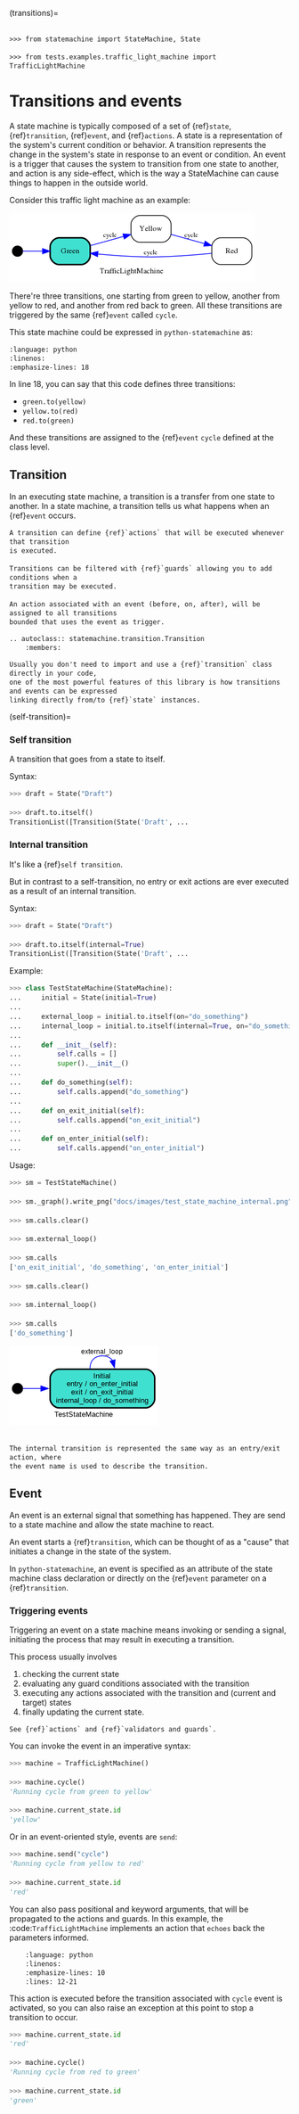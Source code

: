(transitions)=

```{testsetup}

>>> from statemachine import StateMachine, State

>>> from tests.examples.traffic_light_machine import TrafficLightMachine

```

# Transitions and events

A state machine is typically composed of a set of {ref}`state`, {ref}`transition`, {ref}`event`,
and {ref}`actions`. A state is a representation of the system's current condition or behavior.
A transition represents the change in the system's state in response to an event or condition.
An event is a trigger that causes the system to transition from one state to another, and action
is any side-effect, which is the way a StateMachine can cause things to happen in the
outside world.


Consider this traffic light machine as an example:

![TrafficLightMachine](images/traffic_light_machine.png)


There're three transitions, one starting from green to yellow, another from
yellow to red, and another from red back to green. All these transitions
are triggered by the same {ref}`event` called `cycle`.

This state machine could be expressed in `python-statemachine` as:

```{literalinclude} ../tests/examples/traffic_light_machine.py
:language: python
:linenos:
:emphasize-lines: 18
```

In line 18, you can say that this code defines three transitions:

* `green.to(yellow)`
* `yellow.to(red)`
* `red.to(green)`

And these transitions are assigned to the {ref}`event` `cycle` defined at the class level.

## Transition

In an executing state machine, a transition is a transfer from one state to another. In a state machine, a transition tells us what happens when an {ref}`event` occurs.


```{tip}
A transition can define {ref}`actions` that will be executed whenever that transition
is executed.

Transitions can be filtered with {ref}`guards` allowing you to add conditions when a
transition may be executed.

An action associated with an event (before, on, after), will be assigned to all transitions
bounded that uses the event as trigger.
```

```{eval-rst}
.. autoclass:: statemachine.transition.Transition
    :members:
```

```{hint}
Usually you don't need to import and use a {ref}`transition` class directly in your code,
one of the most powerful features of this library is how transitions and events can be expressed
linking directly from/to {ref}`state` instances.
```

(self-transition)=

### Self transition

A transition that goes from a state to itself.

Syntax:

```py
>>> draft = State("Draft")

>>> draft.to.itself()
TransitionList([Transition(State('Draft', ...

```

### Internal transition

It's like a {ref}`self transition`.

But in contrast to a self-transition, no entry or exit actions are ever executed as a result of an internal transition.


Syntax:

```py
>>> draft = State("Draft")

>>> draft.to.itself(internal=True)
TransitionList([Transition(State('Draft', ...

```

Example:

```py
>>> class TestStateMachine(StateMachine):
...     initial = State(initial=True)
...
...     external_loop = initial.to.itself(on="do_something")
...     internal_loop = initial.to.itself(internal=True, on="do_something")
...
...     def __init__(self):
...         self.calls = []
...         super().__init__()
...
...     def do_something(self):
...         self.calls.append("do_something")
...
...     def on_exit_initial(self):
...         self.calls.append("on_exit_initial")
...
...     def on_enter_initial(self):
...         self.calls.append("on_enter_initial")

```
Usage:

```py
>>> sm = TestStateMachine()

>>> sm._graph().write_png("docs/images/test_state_machine_internal.png")

>>> sm.calls.clear()

>>> sm.external_loop()

>>> sm.calls
['on_exit_initial', 'do_something', 'on_enter_initial']

>>> sm.calls.clear()

>>> sm.internal_loop()

>>> sm.calls
['do_something']

```

![TestStateMachine](images/test_state_machine_internal.png)

```{note}

The internal transition is represented the same way as an entry/exit action, where
the event name is used to describe the transition.

```


## Event

An event is an external signal that something has happened.
They are send to a state machine and allow the state machine to react.

An event starts a {ref}`transition`, which can be thought of as a "cause" that
initiates a change in the state of the system.

In `python-statemachine`, an event is specified as an attribute of the state machine class declaration or directly on the {ref}`event` parameter on a {ref}`transition`.

### Triggering events

Triggering an event on a state machine means invoking or sending a signal, initiating the
process that may result in executing a transition.

This process usually involves

1. checking the current state
1. evaluating any guard conditions
associated with the transition
1. executing any actions associated with the transition and (current and target) states
1. finally updating the current state.

```{seealso}
See {ref}`actions` and {ref}`validators and guards`.
```


You can invoke the event in an imperative syntax:

```py
>>> machine = TrafficLightMachine()

>>> machine.cycle()
'Running cycle from green to yellow'

>>> machine.current_state.id
'yellow'

```

Or in an event-oriented style, events are `send`:

```py
>>> machine.send("cycle")
'Running cycle from yellow to red'

>>> machine.current_state.id
'red'

```

You can also pass positional and keyword arguments, that will be propagated
to the actions and guards. In this example, the :code:`TrafficLightMachine` implements
an action that `echoes` back the parameters informed.

```{literalinclude} ../tests/examples/traffic_light_machine.py
    :language: python
    :linenos:
    :emphasize-lines: 10
    :lines: 12-21
```


This action is executed before the transition associated with `cycle` event is activated, so you
can also raise an exception at this point to stop a transition to occur.

```py
>>> machine.current_state.id
'red'

>>> machine.cycle()
'Running cycle from red to green'

>>> machine.current_state.id
'green'

```
